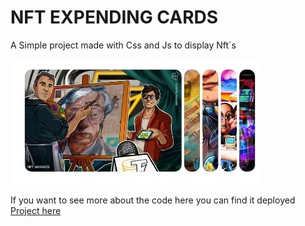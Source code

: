 # NFT EXPENDING CARDS

A Simple project made with Css and Js to display Nft´s 

![Project deployed](/images/nft-expending-cards.jpg)

If you want to see more about the code here you can find it deployed
[Project here](https://paulorobertoalmeida.github.io/nft-expending-cards-project/)
